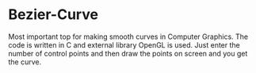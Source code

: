 # Bezier-Curve
Most important top for making smooth curves in Computer Graphics. The code is written in C and external library OpenGL is used. Just enter the number of control points and then draw the points on screen and you get the curve.
